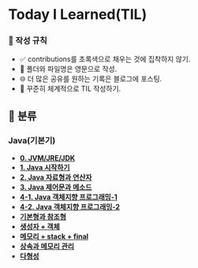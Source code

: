 # Today I Learned(TIL)

### 📜 작성 규칙
- ✅ contributions를 초록색으로 채우는 것에 집착하지 않기.
- 📂 폴더와 파일명은 영문으로 작성.
- 🌐 더 많은 공유를 원하는 기록은 블로그에 포스팅.
- 📅 꾸준히 체계적으로 TIL 작성하기. 

## 📂 분류
### Java(기본기) 
- [**0. JVM/JRE/JDK**](/Java-yalco/Java_0.md)
- [**1. Java 시작하기**](/Java-yalco/Java_1.md)
- [**2. Java 자료형과 연산자**](/Java-yalco/Java_2.md)
- [**3. Java 제어문과 메소드**](/Java-yalco/Java_3.md)
- [**4-1. Java 객체지향 프로그래밍-1**](/Java-yalco/Java_4-1.md)
- [**4-2. Java 객체지향 프로그래밍-2**](/Java-yalco/Java_4-2.md)
- [**기본형과 참조형**](/Java-basic/Java-ref.md)
- [**생성자 + 객체**](/Java-basic/Java-construct.md)
- [**메모리 + stack + final**](/Java-basic/Java-memory_stack_final.md)
- [**상속과 메모리 관리**](/Java-basic/Java-extends.md)
- [**다형성**](/Java-basic/Java-poly.md)
